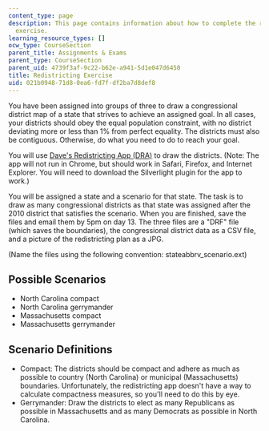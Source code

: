 ```yaml
---
content_type: page
description: This page contains information about how to complete the redistricting
  exercise.
learning_resource_types: []
ocw_type: CourseSection
parent_title: Assignments & Exams
parent_type: CourseSection
parent_uid: 4739f3af-9c22-b62e-a941-5d1e047d6450
title: Redistricting Exercise
uid: 021b0948-71d8-0ea6-fd7f-df2ba7d8def8
---
```


You have been assigned into groups of three to draw a congressional district map of a state that strives to achieve an assigned goal. In all cases, your districts should obey the equal population constraint, with no district deviating more or less than 1% from perfect equality. The districts must also be contiguous. Otherwise, do what you need to do to reach your goal.

You will use [Dave's Redistricting App (DRA)](http://gardow.com/davebradlee/redistricting/launchapp.html) to draw the districts. (Note: The app will not run in Chrome, but should work in Safari, Firefox, and Internet Explorer. You will need to download the Silverlight plugin for the app to work.)

You will be assigned a state and a scenario for that state. The task is to draw as many congressional districts as that state was assigned after the 2010 district that satisfies the scenario. When you are finished, save the files and email them by 5pm on day 13. The three files are a "DRF" file (which saves the boundaries), the congressional district data as a CSV file, and a picture of the redistricting plan as a JPG.

(Name the files using the following convention: stateabbrv\_scenario.ext)

Possible Scenarios
------------------

*   North Carolina compact
*   North Carolina gerrymander
*   Massachusetts compact
*   Massachusetts gerrymander

Scenario Definitions
--------------------

*   Compact: The districts should be compact and adhere as much as possible to country (North Carolina) or municipal (Massachusetts) boundaries. Unfortunately, the redistricting app doesn't have a way to calculate compactness measures, so you'll need to do this by eye.
*   Gerrymander: Draw the districts to elect as many Republicans as possible in Massachusetts and as many Democrats as possible in North Carolina.